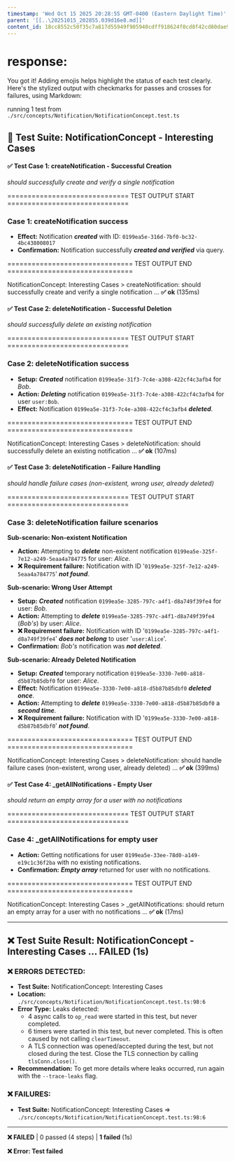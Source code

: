 ```yaml
---
timestamp: 'Wed Oct 15 2025 20:28:55 GMT-0400 (Eastern Daylight Time)'
parent: '[[..\20251015_202855.039d16e8.md]]'
content_id: 18cc8552c50f35c7a817d55949f905940cdff918624f0cd8f42cd80dae91ad8d
---
```


# response:

You got it! Adding emojis helps highlight the status of each test clearly. Here's the stylized output with checkmarks for passes and crosses for failures, using Markdown:

running 1 test from `./src/concepts/Notification/NotificationConcept.test.ts`

## 🧪 Test Suite: NotificationConcept - Interesting Cases

#### ✅ Test Case 1: createNotification - Successful Creation

*should successfully create and verify a single notification*

\============================== TEST OUTPUT START ==============================

### Case 1: createNotification success

* **Effect:** Notification ***created*** with ID: `0199ea5e-316d-7bf0-bc32-4bc438008017`
* **Confirmation:** Notification successfully ***created and verified*** via query.

\=============================== TEST OUTPUT END ===============================

NotificationConcept: Interesting Cases > createNotification: should successfully create and verify a single notification ... **✅ ok** (135ms)

#### ✅ Test Case 2: deleteNotification - Successful Deletion

*should successfully delete an existing notification*

\============================== TEST OUTPUT START ==============================

### Case 2: deleteNotification success

* **Setup:** ***Created*** notification `0199ea5e-31f3-7c4e-a308-422cf4c3afb4` for *Bob*.
* **Action:** ***Deleting*** notification `0199ea5e-31f3-7c4e-a308-422cf4c3afb4` for user `user:Bob`.
* **Effect:** Notification `0199ea5e-31f3-7c4e-a308-422cf4c3afb4` ***deleted***.

\=============================== TEST OUTPUT END ===============================

NotificationConcept: Interesting Cases > deleteNotification: should successfully delete an existing notification ... **✅ ok** (107ms)

#### ✅ Test Case 3: deleteNotification - Failure Handling

*should handle failure cases (non-existent, wrong user, already deleted)*

\============================== TEST OUTPUT START ==============================

### Case 3: deleteNotification failure scenarios

**Sub-scenario: Non-existent Notification**

* **Action:** Attempting to ***delete*** non-existent notification `0199ea5e-325f-7e12-a249-5eaa4a784775` for user: *Alice*.
* **❌ Requirement failure:** Notification with ID '`0199ea5e-325f-7e12-a249-5eaa4a784775`' ***not found***.

**Sub-scenario: Wrong User Attempt**

* **Setup:** ***Created*** notification `0199ea5e-3285-797c-a4f1-d8a749f39fe4` for user: *Bob*.
* **Action:** Attempting to ***delete*** `0199ea5e-3285-797c-a4f1-d8a749f39fe4` (*Bob's*) by user: *Alice*.
* **❌ Requirement failure:** Notification with ID '`0199ea5e-3285-797c-a4f1-d8a749f39fe4`' ***does not belong*** to user '`user:Alice`'.
* **Confirmation:** *Bob's* notification was ***not deleted***.

**Sub-scenario: Already Deleted Notification**

* **Setup:** ***Created*** temporary notification `0199ea5e-3330-7e00-a818-d5b87b85dbf0` for user: *Alice*.
* **Effect:** Notification `0199ea5e-3330-7e00-a818-d5b87b85dbf0` ***deleted once***.
* **Action:** Attempting to ***delete*** `0199ea5e-3330-7e00-a818-d5b87b85dbf0` a ***second time***.
* **❌ Requirement failure:** Notification with ID '`0199ea5e-3330-7e00-a818-d5b87b85dbf0`' ***not found***.

\=============================== TEST OUTPUT END ===============================

NotificationConcept: Interesting Cases > deleteNotification: should handle failure cases (non-existent, wrong user, already deleted) ... **✅ ok** (399ms)

#### ✅ Test Case 4: \_getAllNotifications - Empty User

*should return an empty array for a user with no notifications*

\============================== TEST OUTPUT START ==============================

### Case 4: \_getAllNotifications for empty user

* **Action:** Getting notifications for user `0199ea5e-33ee-78d0-a149-e19c1c36f2ba` with no existing notifications.
* **Confirmation:** ***Empty array*** returned for user with no notifications.

\=============================== TEST OUTPUT END ===============================

NotificationConcept: Interesting Cases > \_getAllNotifications: should return an empty array for a user with no notifications ... **✅ ok** (17ms)

***

## ❌ Test Suite Result: NotificationConcept - Interesting Cases ... **FAILED** (1s)

### ❌ ERRORS DETECTED:

* **Test Suite:** NotificationConcept: Interesting Cases
* **Location:** `./src/concepts/Notification/NotificationConcept.test.ts:98:6`
* **Error Type:** Leaks detected:
  * 4 async calls to `op_read` were started in this test, but never completed.
  * 6 timers were started in this test, but never completed. This is often caused by not calling `clearTimeout`.
  * A TLS connection was opened/accepted during the test, but not closed during the test. Close the TLS connection by calling `tlsConn.close()`.
* **Recommendation:** To get more details where leaks occurred, run again with the `--trace-leaks` flag.

### ❌ FAILURES:

* **Test Suite:** NotificationConcept: Interesting Cases => `./src/concepts/Notification/NotificationConcept.test.ts:98:6`

***

**❌ FAILED** | 0 passed (4 steps) | **1 failed** (1s)

**❌ Error: Test failed**
